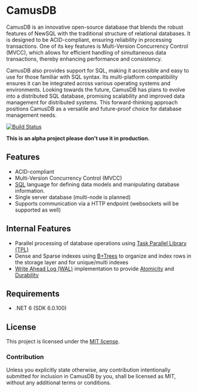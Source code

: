 CamusDB
=======
CamusDB is an innovative open-source database that blends the robust features of NewSQL with the traditional structure of relational databases. It is designed to be ACID-compliant, ensuring reliability in processing transactions. One of its key features is Multi-Version Concurrency Control (MVCC), which allows for efficient handling of simultaneous data transactions, thereby enhancing performance and consistency. 

CamusDB also provides support for SQL, making it accessible and easy to use for those familiar with SQL syntax. Its multi-platform compatibility ensures it can be integrated across various operating systems and environments. Looking towards the future, CamusDB has plans to evolve into a distributed SQL database, promising scalability and improved data management for distributed systems. This forward-thinking approach positions CamusDB as a versatile and future-proof choice for database management needs.

[![Build Status](https://app.travis-ci.com/camusdb/camusdb.svg?branch=main)](https://app.travis-ci.com/camusdb/camusdb)

**This is an alpha project please don't use it in production.**

Features
--------
 - ACID-compliant 
 - Multi-Version Concurrency Control (MVCC) 
 - [SQL](https://es.wikipedia.org/wiki/SQL) language for defining data models and manipulating database information.
 - Single server database (multi-node is planned)
 - Supports communication via a HTTP endpoint (websockets will be supported as well) 

Internal Features
----------------- 
 - Parallel processing of database operations using [Task Parallel Library (TPL)](https://docs.microsoft.com/en-us/dotnet/standard/parallel-programming/task-parallel-library-tpl)
 - Dense and Sparse indexes using [B+Trees](https://en.wikipedia.org/wiki/B%2B_tree) to organize and index rows in the storage layer and for unique/multi indexes
 - [Write Ahead Log (WAL)](https://en.wikipedia.org/wiki/Write-ahead_logging) implementation to provide [Atomicity](https://en.wikipedia.org/wiki/Atomicity_(database_systems)) and [Durability](https://en.wikipedia.org/wiki/Durability_(database_systems))

## Requirements
 - .NET 6 (SDK 6.0.100)

## License

This project is licensed under the [MIT license](LICENSE.txt).

### Contribution

Unless you explicitly state otherwise, any contribution intentionally submitted for inclusion in CamusDB by you, shall be licensed as MIT, without any additional terms or conditions.


